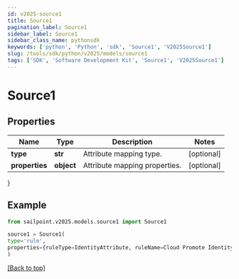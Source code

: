 ```yaml
---
id: v2025-source1
title: Source1
pagination_label: Source1
sidebar_label: Source1
sidebar_class_name: pythonsdk
keywords: ['python', 'Python', 'sdk', 'Source1', 'V2025Source1'] 
slug: /tools/sdk/python/v2025/models/source1
tags: ['SDK', 'Software Development Kit', 'Source1', 'V2025Source1']
---
```


# Source1


## Properties

Name | Type | Description | Notes
------------ | ------------- | ------------- | -------------
**type** | **str** | Attribute mapping type. | [optional] 
**properties** | **object** | Attribute mapping properties. | [optional] 
}

## Example

```python
from sailpoint.v2025.models.source1 import Source1

source1 = Source1(
type='rule',
properties={ruleType=IdentityAttribute, ruleName=Cloud Promote Identity Attribute}
)

```
[[Back to top]](#) 


